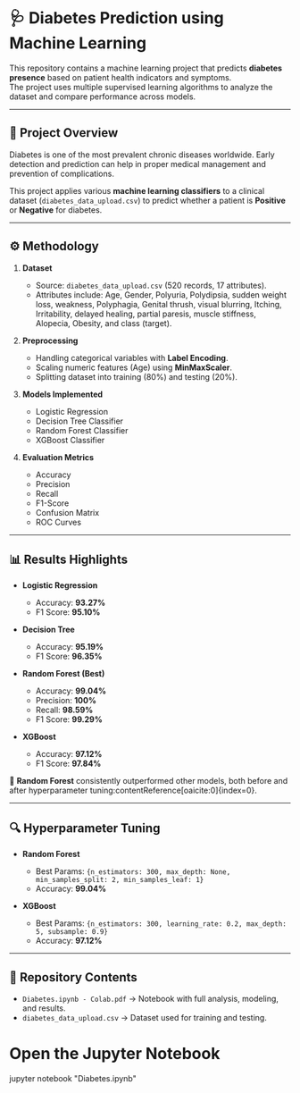 # 🩺 Diabetes Prediction using Machine Learning

This repository contains a machine learning project that predicts **diabetes presence** based on patient health indicators and symptoms.  
The project uses multiple supervised learning algorithms to analyze the dataset and compare performance across models.  

---

## 📖 Project Overview
Diabetes is one of the most prevalent chronic diseases worldwide. Early detection and prediction can help in proper medical management and prevention of complications.  

This project applies various **machine learning classifiers** to a clinical dataset (`diabetes_data_upload.csv`) to predict whether a patient is **Positive** or **Negative** for diabetes.  

---

## ⚙️ Methodology
1. **Dataset**
   - Source: `diabetes_data_upload.csv` (520 records, 17 attributes).  
   - Attributes include: Age, Gender, Polyuria, Polydipsia, sudden weight loss, weakness, Polyphagia, Genital thrush, visual blurring, Itching, Irritability, delayed healing, partial paresis, muscle stiffness, Alopecia, Obesity, and class (target).  

2. **Preprocessing**
   - Handling categorical variables with **Label Encoding**.  
   - Scaling numeric features (Age) using **MinMaxScaler**.  
   - Splitting dataset into training (80%) and testing (20%).  

3. **Models Implemented**
   - Logistic Regression  
   - Decision Tree Classifier  
   - Random Forest Classifier  
   - XGBoost Classifier  

4. **Evaluation Metrics**
   - Accuracy  
   - Precision  
   - Recall  
   - F1-Score  
   - Confusion Matrix  
   - ROC Curves  

---

## 📊 Results Highlights
- **Logistic Regression**  
  - Accuracy: **93.27%**  
  - F1 Score: **95.10%**  

- **Decision Tree**  
  - Accuracy: **95.19%**  
  - F1 Score: **96.35%**  

- **Random Forest (Best)**  
  - Accuracy: **99.04%**  
  - Precision: **100%**  
  - Recall: **98.59%**  
  - F1 Score: **99.29%**  

- **XGBoost**  
  - Accuracy: **97.12%**  
  - F1 Score: **97.84%**  

📌 **Random Forest** consistently outperformed other models, both before and after hyperparameter tuning:contentReference[oaicite:0]{index=0}.  

---

## 🔍 Hyperparameter Tuning
- **Random Forest**  
  - Best Params: `{n_estimators: 300, max_depth: None, min_samples_split: 2, min_samples_leaf: 1}`  
  - Accuracy: **99.04%**  

- **XGBoost**  
  - Best Params: `{n_estimators: 300, learning_rate: 0.2, max_depth: 5, subsample: 0.9}`  
  - Accuracy: **97.12%**  

---

## 📂 Repository Contents
- `Diabetes.ipynb - Colab.pdf` → Notebook with full analysis, modeling, and results.  
- `diabetes_data_upload.csv` → Dataset used for training and testing.  


# Open the Jupyter Notebook
jupyter notebook "Diabetes.ipynb"
